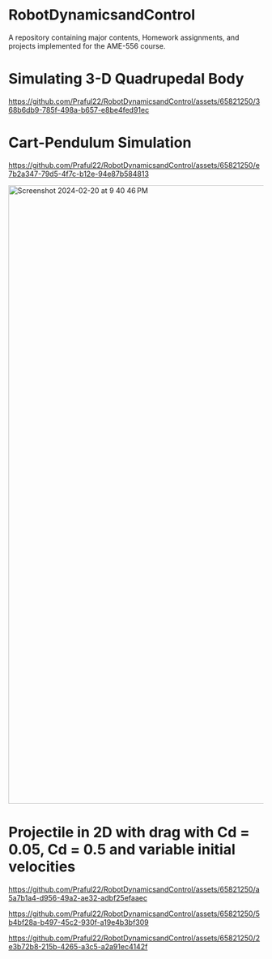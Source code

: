 # RobotDynamicsandControl
A repository containing major contents, Homework assignments, and projects implemented for the AME-556 course.

# Simulating 3-D Quadrupedal Body
https://github.com/Praful22/RobotDynamicsandControl/assets/65821250/368b6db9-785f-498a-b657-e8be4fed91ec

# Cart-Pendulum Simulation
https://github.com/Praful22/RobotDynamicsandControl/assets/65821250/e7b2a347-79d5-4f7c-b12e-94e87b584813

<img width="1220" alt="Screenshot 2024-02-20 at 9 40 46 PM" src="https://github.com/Praful22/RobotDynamicsandControl/assets/65821250/69887186-4004-4a06-a2ea-6f0f397e3c00">


# Projectile in 2D with drag with Cd = 0.05, Cd = 0.5 and variable initial velocities
https://github.com/Praful22/RobotDynamicsandControl/assets/65821250/a5a7b1a4-d956-49a2-ae32-adbf25efaaec

https://github.com/Praful22/RobotDynamicsandControl/assets/65821250/5b4bf28a-b497-45c2-930f-a19e4b3bf309

https://github.com/Praful22/RobotDynamicsandControl/assets/65821250/2e3b72b8-215b-4265-a3c5-a2a91ec4142f


